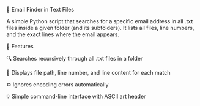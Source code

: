📧 Email Finder in Text Files

A simple Python script that searches for a specific email address in all .txt files inside a given folder (and its subfolders).
It lists all files, line numbers, and the exact lines where the email appears.

🧩 Features

🔍 Searches recursively through all .txt files in a folder

📄 Displays file path, line number, and line content for each match

⚙️ Ignores encoding errors automatically

💡 Simple command-line interface with ASCII art header

